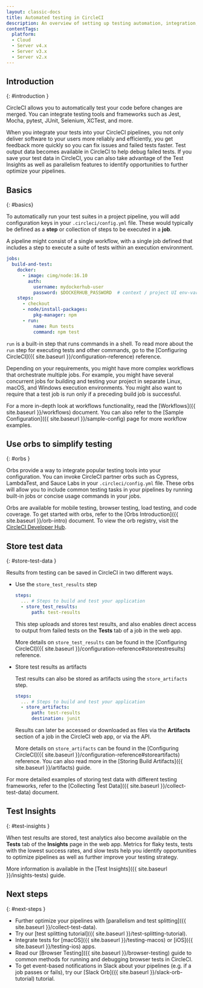 ```yaml
---
layout: classic-docs
title: Automated testing in CircleCI
description: An overview of setting up testing automation, integration, and analytics.
contentTags:
  platform:
  - Cloud
  - Server v4.x
  - Server v3.x
  - Server v2.x
---
```


## Introduction
{: #introduction }

CircleCI allows you to automatically test your code before changes are merged. You can integrate testing tools and frameworks such as Jest, Mocha, pytest, JUnit, Selenium, XCTest, and more.

When you integrate your tests into your CircleCI pipelines, you not only deliver software to your users more reliably and efficiently, you get feedback more quickly so you can fix issues and failed tests faster. Test output data becomes available in CircleCI to help debug failed tests. If you save your test data in CircleCI, you can also take advantage of the Test Insights as well as parallelism features to identify opportunities to further optimize your pipelines.

## Basics
{: #basics}

To automatically run your test suites in a project pipeline, you will add configuration keys in your `.circleci/config.yml` file. These would typically be defined as a **step** or collection of steps to be executed in a **job**.

A pipeline might consist of a single workflow, with a single job defined that includes a step to execute a suite of tests within an execution environment.

```yaml
jobs:
  build-and-test:
    docker:
      - image: cimg/node:16.10
        auth:
          username: mydockerhub-user
          password: $DOCKERHUB_PASSWORD  # context / project UI env-var reference
    steps:
      - checkout
      - node/install-packages:
          pkg-manager: npm
      - run:
          name: Run tests
          command: npm test
```

`run` is a built-in step that runs commands in a shell. To read more about the `run` step for executing tests and other commands, go to the [Configuring CircleCI]({{ site.baseurl }}/configuration-reference) reference.

Depending on your requirements, you might have more complex workflows that orchestrate multiple jobs. For example, you might have several concurrent jobs for building and testing your project in separate Linux, macOS, and Windows execution environments. You might also want to require that a test job is run only if a preceding build job is successful.

For a more in-depth look at workflows functionality, read the [Workflows]({{ site.baseurl }}/workflows) document. You can also refer to the [Sample Configuration]({{ site.baseurl }}/sample-config) page for more workflow examples.

## Use orbs to simplify testing
{: #orbs }

Orbs provide a way to integrate popular testing tools into your configuration. You can invoke CircleCI partner orbs such as Cypress, LambdaTest, and Sauce Labs in your `.circleci/config.yml` file. These orbs will allow you to include common testing tasks in your pipelines by running built-in jobs or concise usage commands in your jobs.

Orbs are available for mobile testing, browser testing, load testing, and code coverage. To get started with orbs, refer to the [Orbs Introduction]({{ site.baseurl }}/orb-intro) document. To view the orb registry, visit the [CircleCI Developer Hub](https://circleci.com/developer/orbs?query=&category=Testing).

## Store test data
{: #store-test-data }

Results from testing can be saved in CircleCI in two different ways.

  * Use the `store_test_results` step

    ```yaml
    steps:
      ... # Steps to build and test your application
      - store_test_results:
          path: test-results
    ```

    This step uploads and stores test results, and also enables direct access to output from failed tests on the **Tests** tab of a job in the web app.

    More details on `store_test_results` can be found in the [Configuring CircleCI]({{ site.baseurl }}/configuration-reference#storetestresults) reference.

  * Store test results as artifacts

    Test results can also be stored as artifacts using the `store_artifacts` step.

    ```yaml
    steps:
      ... # Steps to build and test your application
      - store_artifacts:
          path: test-results
          destination: junit
    ```

    Results can later be accessed or downloaded as files via the **Artifacts** section of a job in the CircleCI web app, or via the API.

    More details on `store_artifacts` can be found in the [Configuring CircleCI]({{ site.baseurl }}/configuration-reference#storeartifacts) reference. You can also read more in the [Storing Build Artifacts]({{ site.baseurl }}/artifacts) guide.

For more detailed examples of storing test data with different testing frameworks, refer to the [Collecting Test Data]({{ site.baseurl }}/collect-test-data) document.

## Test Insights
{: #test-insights }

When test results are stored, test analytics also become available on the **Tests** tab of the **Insights** page in the web app. Metrics for flaky tests, tests with the lowest success rates, and slow tests help you identify opportunities to optimize pipelines as well as further improve your testing strategy.

More information is available in the [Test Insights]({{ site.baseurl }}/insights-tests) guide.

## Next steps
{: #next-steps }

* Further optimize your pipelines with [parallelism and test splitting]({{ site.baseurl }}/collect-test-data).
* Try our [test splitting tutorial]({{ site.baseurl }}/test-splitting-tutorial).
* Integrate tests for [macOS]({{ site.baseurl }}/testing-macos) or [iOS]({{ site.baseurl }}/testing-ios) apps.
* Read our [Browser Testing]({{ site.baseurl }}/browser-testing) guide to common methods for running and debugging browser tests in CircleCI.
* To get event-based notifications in Slack about your pipelines (e.g. if a job passes or fails), try our [Slack Orb]({{ site.baseurl }}/slack-orb-tutorial) tutorial.

